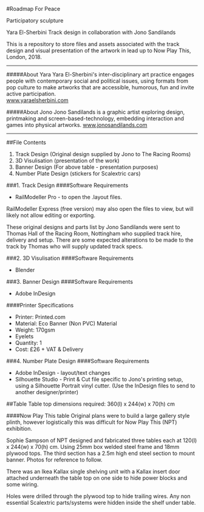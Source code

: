 #Roadmap For Peace

Participatory sculpture 

Yara El-Sherbini
Track design in collaboration with Jono Sandilands

This is a repository to store files and assets associated with the track design and visual presentation of the artwork in lead up to Now Play This, London,  2018.

-------

#####About Yara
Yara El-Sherbini's inter-disciplinary art practice engages people with contemporary social and political issues, using formats from pop culture to make artworks that are accessible, humorous, fun and invite active participation.  
www.yaraelsherbini.com

#####About Jono
Jono Sandilands is a graphic artist exploring design, printmaking and screen-based-technology, embedding interaction and games into physical artworks.
www.jonosandilands.com

-------

##File Contents

1. Track Design (Original design supplied by Jono to The Racing Rooms)
2. 3D Visulisation (presentation of the work)
2. Banner Design (For above table - presentation purposes)
3. Number Plate Design (stickers for Scalextric cars)


###1. Track Design
####Software Requirements

- RailModeller Pro - to open the .layout files.

RailModeller Express (free version) may also open the files to view, but will likely not allow editing or exporting.

These original designs and parts list by Jono Sandilands were sent to Thomas Hall of the Racing Room, Nottingham who supplied track hire, delivery and setup. There are some expected alterations to be made to the track by Thomas who will supply updated track specs.

###2. 3D Visulisation
####Software Requirements

- Blender

###3. Banner Design
####Software Requirements

- Adobe InDesign

####Printer Specifications

- Printer: Printed.com
- Material: Eco Banner (Non PVC) Material
- Weight: 170gsm
- Eyelets
- Quantity: 1
- Cost: £26 + VAT & Delivery

###4. Number Plate Design
####Software Requirements

- Adobe InDesign - layout/text changes
- Silhouette Studio - Print & Cut file specific to Jono's printing setup, using a Silhouette Portrait vinyl cutter. (Use the InDesign files to send to another designer/printer)

##Table
Table top dimensions required: 360(l) x 244(w) x 70(h) cm

####Now Play This table
Original plans were to build a large gallery style plinth, however logistically this was difficult for Now Play This (NPT) exhibition. 

Sophie Sampson of NPT designed and fabricated three tables each at 120(l) x 244(w) x 70(h) cm. Using 25mm box welded steel frame and 18mm plywood tops. The third section has a 2.5m high end steel section to mount banner. Photos for reference to follow.

There was an Ikea Kallax single shelving unit with a Kallax insert door attached underneath the table top on one side to hide power blocks and some wiring.

Holes were drilled through the plywood top to hide trailing wires. Any non essential Scalextric parts/systems were hidden inside the shelf under table.

